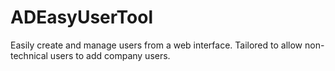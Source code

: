 # ADEasyUserTool

Easily create and manage users from a web interface.
Tailored to allow non-technical users to add company users.